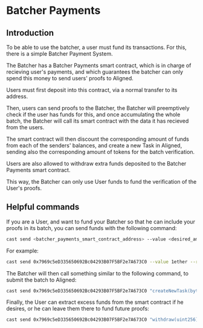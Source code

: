 # Batcher Payments

## Introduction

To be able to use the batcher, a user must fund its transactions. For this, there is a simple Batcher Payment System.

The Batcher has a Batcher Payments smart contract, which is in charge of recieving user's payments, and which guarantees the batcher can only spend this money to send users' proofs to Aligned.

Users must first deposit into this contract, via a normal transfer to its address.

Then, users can send proofs to the Batcher, the Batcher will preemptively check if the user has funds for this, and once accumulating the whole batch, the Batcher will call its smart contract with the data it has recieved from the users.

The smart contract will then discount the corresponding amount of funds from each of the senders' balances, and create a new Task in Aligned, sending also the corresponding amount of tokens for the batch verification.

Users are also allowed to withdraw extra funds deposited to the Batcher Payments smart contract.

This way, the Batcher can only use User funds to fund the verification of the User's proofs.

## Helpful commands

If you are a User, and want to fund your Batcher so that he can include your proofs in its batch, you can send funds with the following command:

```bash
cast send <batcher_payments_smart_contract_address> --value <desired_amount_to_transfer> --rpc-url <your_rpc_url> --private-key <your_private_key>
```

For example:
```bash
cast send 0x7969c5eD335650692Bc04293B07F5BF2e7A673C0 --value 1ether --rpc-url http://localhost:8545 --private-key 0x2a871d0798f97d79848a013d4936a73bf4cc922c825d33c1cf7073dff6d409c6
```

The Batcher will then call something similar to the following command, to submit the batch to Aligned:
```bash
cast send 0x7969c5eD335650692Bc04293B07F5BF2e7A673C0 "createNewTask(bytes32, string, address[], uint256)" 0xc1b2a3c3aec88bb41478922438b0698add6a9a6c57170176115bda61748df59a "http://storage.alignedlayer.com/c1b2a3c3aec88bb41478922438b0698add6a9a6c57170176115bda61748df59a.json" "[0xa0Ee7A142d267C1f36714E4a8F75612F20a79720]" 1000000000000000 --private-key 0x8b3a350cf5c34c9194ca85829a2df0ec3153be0318b5e2d3348e872092edffba
```

Finally, the User can extract excess funds from the smart contract if he desires, or he can leave them there to fund future proofs:

```bash
cast send 0x7969c5eD335650692Bc04293B07F5BF2e7A673C0 "withdraw(uint256)" 1000 --private-key 0x2a871d0798f97d79848a013d4936a73bf4cc922c825d33c1cf7073dff6d409c6
```
